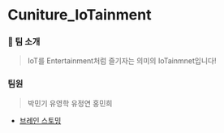 # Cuniture_IoTainment

### &#127914; 팀 소개
> IoT를 Entertainment처럼 즐기자는 의미의 IoTainmnet입니다!

### 팀원
> 박민기
> 유영학
> 유정연
> 홍민희


  + [브레인 스토밍](https://github.com/JGatsby-29/CapstoneDesign_IoT/tree/main/브레인스토밍, "브레인 스토밍")
